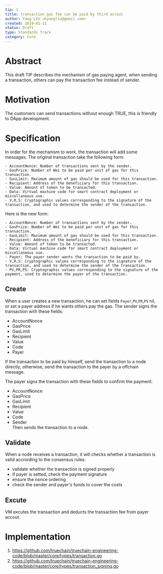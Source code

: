 ```yaml
---
tip: 1
title: transaction gas fee can be paid by third accout
author: Yang LIU <hyangliu@gmail.com>
created: 2019-01-11
status: Draft
type: Standards Track
category: Core
---
```


# Abstract

This draft TIP describes the mechanism of gas paying agent, when sending a transaction, others can pay the transaction fee instead of sender.

# Motivation

The customers can send transactions without enough TRUE, this is friendly to DApp development.

# Specification

In order for the mechanism to work, the transaction will add some messages.
The original transaction take the following form:
```
- AccountNonce: Number of transactions sent by the sender.
- GasPrice: Number of Wei to be paid per unit of gas for this transaction.
- GasLimit: Maximum amount of gas should be used for this transaction.
- Recipient: Address of the beneficiary for this transaction.
- Value: Amount of token to be transacted.
- Data: Virtual machine code for smart contract deployment or miscellaneous use.
- V,R,S: Cryptographic values corresponding to the signature of the transaction, and used to determine the sender of the transaction.
```
Here is the new form:
```
- AccountNonce: Number of transactions sent by the sender.
- GasPrice: Number of Wei to be paid per unit of gas for this transaction.
- GasLimit: Maximum amount of gas should be used for this transaction.
- Recipient: Address of the beneficiary for this transaction.
- Value: Amount of token to be transacted.
- Data: Virtual machine code for smart contract deployment or miscellaneous use.
- Payer: The payer sender wants the transaction to be paid by.
- V,R,S: Cryptographic values corresponding to the signature of the transaction, and used to determine the sender of the transaction.
- PV,PR,PS: Cryptographic values corresponding to the signature of the payment, used to determine the payer of the transaction.
```

## Create

When a user creates a new transaction, he can set fields `Payer`,`PV`,`PR`,`PS` nil, or set a payer address if he wants others pay the gas.
The sender signs the transaction with these fields:
- AccountNonce
- GasPrice
- GasLimit 
- Recipient 
- Value 
- Code 
- Payer 
  
If the transaction to be paid by himself, send the transaction to a node directly, otherwise, send the transaction to the payer by a offchain message.

The payer signs the transaction with these fields to confirm the payment:
- AccountNonce
- GasPrice
- GasLimit 
- Recipient 
- Value 
- Code 
- Sender  
Then sends the transaction to a node. 


## Validate
When a node receives a transaction, it will checks whether a transaction is valid accrording to the consensus rules:
- validate whether the transaction is signed properly
- if payer is setted, check the payment signature 
- ensure the nonce ordering
- check the sender and payer's funds to cover the costs

## Excute

VM excutes the transaction and deducts the transaction fee from payer accout.

# Implementation

1. https://github.com/truechain/truechain-engineering-code/blob/master/core/types/transaction.go
2. https://github.com/truechain/truechain-engineering-code/blob/master/core/types/transaction_signing.go

